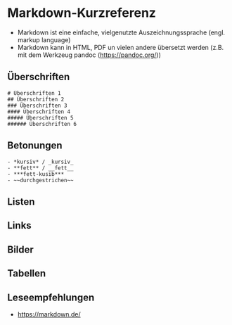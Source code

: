 # Markdown-Kurzreferenz


- Markdown ist eine einfache, vielgenutzte Auszeichnungssprache (engl. markup
  language)
- Markdown kann in HTML, PDF un vielen andere übersetzt werden
  (z.B. mit dem Werkzeug pandoc (https://pandoc.org/))

## Überschriften

```
# Überschriften 1
## Überschriften 2
### Überschriften 3
#### Überschriften 4
##### Überschriften 5
###### Überschriften 6
```

## Betonungen

```
- *kursiv* / _kursiv_
- **fett** / __fett__
- ***fett-kusib***
- ~~durchgestrichen~~
```

## Listen

## Links

## Bilder

## Tabellen

## Leseempfehlungen

- https://markdown.de/

